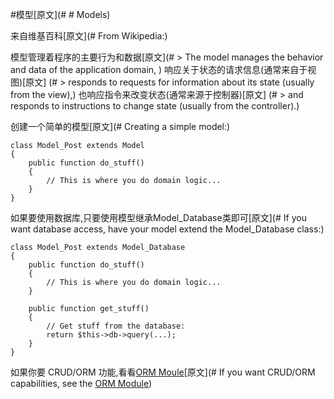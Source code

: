 #模型[原文](# # Models)

来自维基百科[原文](# From Wikipedia:)

模型管理着程序的主要行为和数据[原文](# > The model manages the behavior and data of the application domain, )
响应关于状态的请求信息(通常来自于视图)[原文] (# > responds to requests for information about its state (usually from the view),)
也响应指令来改变状态(通常来源于控制器)[原文] (# > and responds to instructions to change state (usually from the controller).)

创建一个简单的模型[原文](# Creating a simple model:)

	class Model_Post extends Model
	{
		public function do_stuff()
		{
			// This is where you do domain logic...
		}
	}

如果要使用数据库,只要使用模型继承Model_Database类即可[原文](# If you want database access, have your model extend the Model_Database class:)

	class Model_Post extends Model_Database
	{
		public function do_stuff()
		{
			// This is where you do domain logic...
		}

		public function get_stuff()
		{
			// Get stuff from the database:
			return $this->db->query(...);
		}
	}

如果你要 CRUD/ORM 功能,看看[ORM Moule]((../../guide/orm)这个是数径)[原文](# If you want CRUD/ORM capabilities, see the [ORM Module](../../guide/orm))